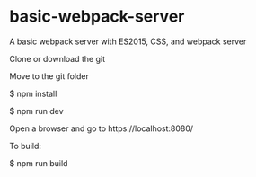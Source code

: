 # basic-webpack-server
A basic webpack server with ES2015, CSS, and webpack server

Clone or download the git

Move to the git folder

$ npm install

$ npm run dev

Open a browser and go to https://localhost:8080/

To build:

$ npm run build
